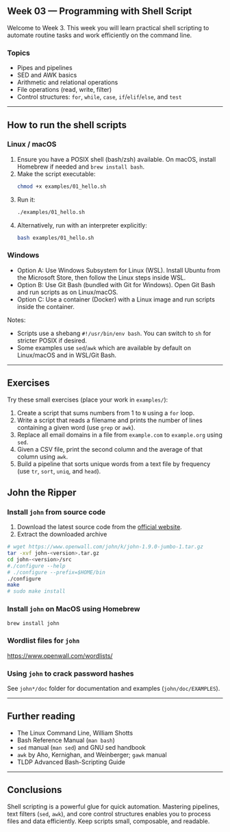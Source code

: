 ## Week 03 — Programming with Shell Script

Welcome to Week 3. This week you will learn practical shell scripting to automate routine tasks and work efficiently on the command line.

### Topics
- Pipes and pipelines
- SED and AWK basics
- Arithmetic and relational operations
- File operations (read, write, filter)
- Control structures: `for`, `while`, `case`, `if`/`elif`/`else`, and `test`

---

## How to run the shell scripts

### Linux / macOS
1. Ensure you have a POSIX shell (bash/zsh) available. On macOS, install Homebrew if needed and `brew install bash`.
2. Make the script executable:
   ```bash
   chmod +x examples/01_hello.sh
   ```
3. Run it:
   ```bash
   ./examples/01_hello.sh
   ```
4. Alternatively, run with an interpreter explicitly:
   ```bash
   bash examples/01_hello.sh
   ```

### Windows
- Option A: Use Windows Subsystem for Linux (WSL). Install Ubuntu from the Microsoft Store, then follow the Linux steps inside WSL.
- Option B: Use Git Bash (bundled with Git for Windows). Open Git Bash and run scripts as on Linux/macOS.
- Option C: Use a container (Docker) with a Linux image and run scripts inside the container.

Notes:
- Scripts use a shebang `#!/usr/bin/env bash`. You can switch to `sh` for stricter POSIX if desired.
- Some examples use `sed`/`awk` which are available by default on Linux/macOS and in WSL/Git Bash.

---

## Exercises
Try these small exercises (place your work in `examples/`):

1. Create a script that sums numbers from 1 to `N` using a `for` loop.
2. Write a script that reads a filename and prints the number of lines containing a given word (use `grep` or `awk`).
3. Replace all email domains in a file from `example.com` to `example.org` using `sed`.
4. Given a CSV file, print the second column and the average of that column using `awk`.
5. Build a pipeline that sorts unique words from a text file by frequency (use `tr`, `sort`, `uniq`, and `head`).

## John the Ripper 

### Install `john` from source code

1. Download the latest source code from the [official website](https://www.openwall.com/john/).
2. Extract the downloaded archive

```bash 
# wget https://www.openwall.com/john/k/john-1.9.0-jumbo-1.tar.gz
tar -xvf john-<version>.tar.gz
cd john-<version>/src
#./configure --help 
# ./configure --prefix=$HOME/bin
./configure 
make 
# sudo make install
```

### Install `john` on MacOS using Homebrew

```bash
brew install john
```
### Wordlist files for `john`

https://www.openwall.com/wordlists/


### Using `john` to crack password hashes

See `john*/doc` folder for documentation and examples (`john/doc/EXAMPLES`).

---

## Further reading
- The Linux Command Line, William Shotts
- Bash Reference Manual (`man bash`)
- `sed` manual (`man sed`) and GNU sed handbook
- `awk` by Aho, Kernighan, and Weinberger; `gawk` manual
- TLDP Advanced Bash-Scripting Guide


---

## Conclusions
Shell scripting is a powerful glue for quick automation. Mastering pipelines, text filters (`sed`, `awk`), and core control structures enables you to process files and data efficiently. Keep scripts small, composable, and readable.


